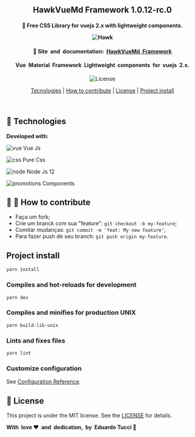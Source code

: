 <h2 align="center"> HawkVueMd Framework 1.0.12-rc.0 </h2>

<h4 align="center">

🚀 Free CSS Library for vuejs 2.x with lightweight components.

![Hawk](https://user-images.githubusercontent.com/3237047/82332324-9ff83780-99bb-11ea-9e84-e29a17133854.jpg)
</h4>
<h4 align="center">
  🚀  Site &nbsp;and &nbsp;documentation: &nbsp;<a href="https://edutucci.github.io/hawkframework/" target="_blank">HawkVueMd &nbsp;Framework </a>
</h4>

<h4 align="center">

</h4>

<h4 align="center">
Vue &nbsp;Material &nbsp;Framework &nbsp;Lightweight &nbsp;components &nbsp;for &nbsp;vuejs &nbsp;2.x.
</h4>

<p align="center">
  <img alt="License" src="https://img.shields.io/badge/license-MIT-brightgreen">
</p>

<p align="center">
  <a href="#technologies">Tecnologies</a> |
  <a href="#how-to-contribute">How to contribute</a>&nbsp;|
  <a href="#memo-license">License</a> |
  <a href="#project-install"> Project install</a>
</p>

<br>

## :rocket: Technologies
<b>Developed with:</b>

![vue](https://user-images.githubusercontent.com/3237047/82362961-8d91f400-99e3-11ea-8b60-694eb62c1ac4.png) Vue Js

![css](https://user-images.githubusercontent.com/3237047/82362957-8bc83080-99e3-11ea-8ed0-f998118a4600.png) Pure Css

![node](https://user-images.githubusercontent.com/3237047/82362958-8cf95d80-99e3-11ea-870a-aeb1a046b8d8.png) Node Js 12

![promotions](https://user-images.githubusercontent.com/3237047/82362960-8cf95d80-99e3-11ea-9d08-2c6092ed5d15.png) Components

## 🤔 :rocket: How to contribute

- Faça um fork;
- Crie um branck com sua "feature": `git checkout -b my-feature`;
- Comitar mudanças: `git commit -m 'feat: My new feature'`;
- Para fazer push de seu branch: `git push origin my-feature`.

## Project install
```
yarn install
```

### Compiles and hot-reloads for development
```
yarn dev
```

### Compiles and minifies for production UNIX
```
yarn build-lib-unix
```

### Lints and fixes files
```
yarn lint
```

### Customize configuration
See [Configuration Reference](https://cli.vuejs.org/config/).

## :memo: License

This project is under the MIT license. See the [LICENSE](LICENSE.md) for details.

<b> With &nbsp;love ♥ &nbsp;and &nbsp;dedication, &nbsp;by &nbsp;Eduardo Tucci 👋























